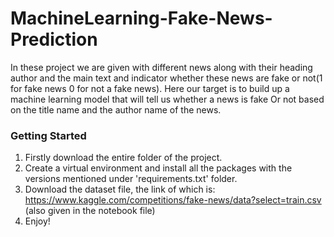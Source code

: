 # MachineLearning-Fake-News-Prediction
In these project we are given with different news along with their heading author and the main text and indicator whether these news are fake or not(1 for fake news 0 for not a fake news). Here our target is to build up a machine learning model that will tell us whether a news is fake Or not based on the title name and the author name of the news.

### Getting Started
1. Firstly download the entire folder of the project.
2. Create a virtual environment and install all the packages with the versions mentioned under 'requirements.txt' folder.
3. Download the dataset file, the link of which is: https://www.kaggle.com/competitions/fake-news/data?select=train.csv (also given in the notebook file)
4. Enjoy!
